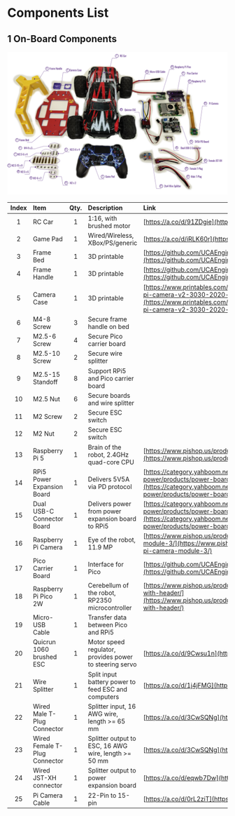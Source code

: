 # Components List

## 1 On-Board Components

![main components](images/parts/main.png)

| Index | Item                             | Qty.   | Description | Link |
| :---: | :---                             | :---:  |  :--- | :--- |
| 1 | RC Car | 1 | 1:16, with brushed motor | [https://a.co/d/91ZDgie](https://a.co/d/91ZDgie) |
| 2 | Game Pad | 1 | Wired/Wireless, XBox/PS/generic | [https://a.co/d/iRLK60r](https://a.co/d/iRLK60r) |
| 3 | Frame Bed | 1 | 3D printable | [https://github.com/UCAEngineeringPhysics/bearcar_me](https://github.com/UCAEngineeringPhysics/bearcar_me) |
| 4 | Frame Handle | 1 | 3D printable | [https://github.com/UCAEngineeringPhysics/bearcar_me](https://github.com/UCAEngineeringPhysics/bearcar_me) |
| 5 | Camera Case | 1 | 3D printable | [https://www.printables.com/model/17917-raspberry-pi-camera-v2-3030-2020-mount](https://www.printables.com/model/17917-raspberry-pi-camera-v2-3030-2020-mount) |
| 6 | M4-8 Screw | 3 | Secure frame handle on bed |  |
| 7 | M2.5-6 Screw | 4 | Secure Pico carrier board |  |
| 8 | M2.5-10 Screw | 2 | Secure wire splitter |  |
| 9 | M2.5-15 Standoff | 8 | Support RPi5 and Pico carrier board |  |
| 10 | M2.5 Nut | 6 | Secure boards and wire splitter |  |
| 11 | M2 Screw | 2 | Secure ESC switch |  |
| 12 | M2 Nut | 2 | Secure ESC switch |  |
| 13 | Raspberry Pi 5 | 1 | Brain of the robot, 2.4GHz quad-core CPU | [https://www.pishop.us/product/raspberry-pi-5-4gb/](https://www.pishop.us/product/raspberry-pi-5-4gb/) |
| 14 | RPi5 Power Expansion Board | 1 | Delivers 5V5A via PD protocol | [https://category.yahboom.net/collections/a-power/products/power-board-pi5](https://category.yahboom.net/collections/a-power/products/power-board-pi5) |
| 15 | Dual USB-C Connector Board | 1 | Delivers power from power expansion board to RPi5 | [https://category.yahboom.net/collections/a-power/products/power-board-pi5](https://category.yahboom.net/collections/a-power/products/power-board-pi5) |
| 16 | Raspberry Pi Camera | 1 | Eye of the robot, 11.9 MP  | [https://www.pishop.us/product/raspberry-pi-camera-module-3/](https://www.pishop.us/product/raspberry-pi-camera-module-3/) |
| 17 | Pico Carrier Board | 1 | Interface for Pico | [https://github.com/UCAEngineeringPhysics/bearcar_ee](https://github.com/UCAEngineeringPhysics/bearcar_ee) |
| 18 | Raspberry Pi Pico 2W | 1 | Cerebellum of the robot, RP2350 microcontroller | [https://www.pishop.us/product/raspberry-pi-pico-2w-with-header/](https://www.pishop.us/product/raspberry-pi-pico-2w-with-header/) |
| 19 | Micro-USB Cable | 1 | Transfer data between Pico and RPi5 |  |
| 20 | Quicrun 1060 brushed ESC | 1 | Motor speed regulator, provides power to steering servo | [https://a.co/d/9Cwsu1n](https://a.co/d/9Cwsu1n) |
| 21 | Wire Splitter | 1 | Split input battery power to feed ESC and computers | [https://a.co/d/1j4jFMG](https://a.co/d/1j4jFMG) |
| 22 | Wired Male T-Plug Connector | 1 | Splitter input, 16 AWG wire, length >= 65 mm | [https://a.co/d/3CwSQNg](https://a.co/d/3CwSQNg) |
| 23 | Wired Female T-Plug Connector | 1 | Splitter output to ESC, 16 AWG wire, length >= 50 mm | [https://a.co/d/3CwSQNg](https://a.co/d/3CwSQNg) |
| 24 | Wired JST-XH connector | 1 | Splitter output to power expansion board | [https://a.co/d/eqwb7Dw](https://a.co/d/eqwb7Dw) |
| 25 | Pi Camera Cable | 1 | 22-Pin to 15-pin | [https://a.co/d/0rL2ziT](https://a.co/d/0rL2ziT) |
